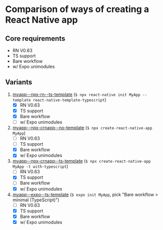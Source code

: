# Comparison of ways of creating a React Native app

## Core requirements 
- RN V0.63
- TS support
- Bare workflow
- w/ Expo unimodules

## Variants
1. [myapp--npx-rn--ts-template](https://github.com/grifotv/create-rn-app-comparison/tree/myapp--npx-rn--ts-template/MyApp) (`$ npx react-native init MyApp --template react-native-template-typescript`)
	- [x] RN V0.63
	- [x] TS support
	- [x] Bare workflow
	- [ ] w/ Expo unimodules

2. [myapp--npx-crnapp--no-template](https://github.com/grifotv/create-rn-app-comparison/tree/myapp--npx-crnapp--no-template/MyApp) (`$ npx create-react-native-app MyApp`)
	- [ ] RN V0.63
	- [ ] TS support
	- [x] Bare workflow
	- [x] w/ Expo unimodules

3. [myapp--npx-crnapp--ts-template](https://github.com/grifotv/create-rn-app-comparison/tree/myapp--npx-crnapp--ts-template/MyApp) (`$ npx create-react-native-app MyApp -t with-typescript`)
	- [ ] RN V0.63
	- [x] TS support
	- [ ] Bare workflow
	- [x] w/ Expo unimodules
4. [myapp--expo--ts-template](https://github.com/grifotv/create-rn-app-comparison/tree/myapp--expo--ts-template/MyApp) (`$ expo init MyApp`, pick "Bare workflow > minimal (TypeScript)")
	- [ ] RN V0.63
	- [x] TS support
	- [x] Bare workflow
	- [x] w/ Expo unimodules
